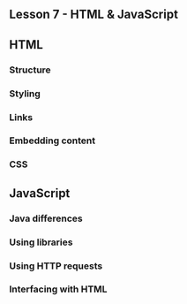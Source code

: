## Lesson 7 - HTML & JavaScript

## HTML

### Structure

### Styling

### Links

### Embedding content

### CSS

## JavaScript

### Java differences

### Using libraries

### Using HTTP requests

### Interfacing with HTML